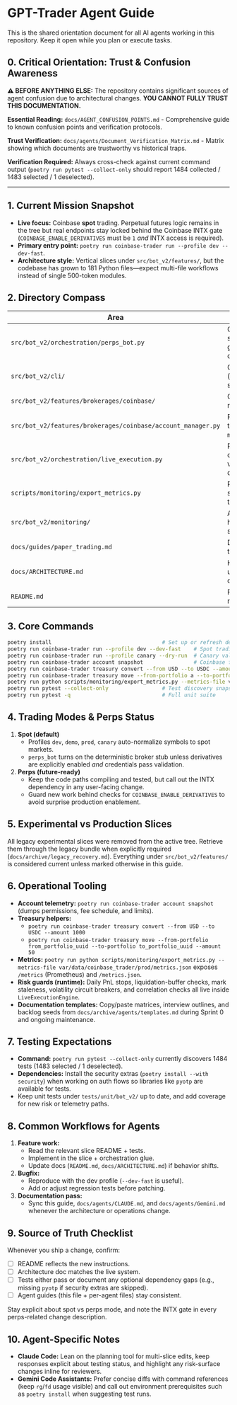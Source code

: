# GPT-Trader Agent Guide

This is the shared orientation document for all AI agents working in this repository. Keep it open while you plan or execute tasks.

## 0. Critical Orientation: Trust & Confusion Awareness

**⚠️ BEFORE ANYTHING ELSE:** The repository contains significant sources of agent confusion due to architectural changes. **YOU CANNOT FULLY TRUST THIS DOCUMENTATION.**

**Essential Reading:** `docs/AGENT_CONFUSION_POINTS.md` - Comprehensive guide to known confusion points and verification protocols.

**Trust Verification:** `docs/agents/Document_Verification_Matrix.md` - Matrix showing which documents are trustworthy vs historical traps.

**Verification Required:** Always cross-check against current command output (`poetry run pytest --collect-only` should report 1484 collected / 1483 selected / 1 deselected).

---

## 1. Current Mission Snapshot
- **Live focus:** Coinbase **spot** trading. Perpetual futures logic remains in the tree but real endpoints stay locked behind the Coinbase INTX gate (`COINBASE_ENABLE_DERIVATIVES` must be `1` *and* INTX access is required).
- **Primary entry point:** `poetry run coinbase-trader run --profile dev --dev-fast`.
- **Architecture style:** Vertical slices under `src/bot_v2/features/`, but the codebase has grown to 181 Python files—expect multi-file workflows instead of single 500-token modules.

## 2. Directory Compass
| Area | Purpose |
|------|---------|
| `src/bot_v2/orchestration/perps_bot.py` | Core orchestrator used for spot profiles; enforces risk guards, telemetry, and optional perps hooks. |
| `src/bot_v2/cli/` | CLI wiring (run/account/orders/treasury subcommands). |
| `src/bot_v2/features/brokerages/coinbase/` | Coinbase adapter, account manager, telemetry helpers. |
| `src/bot_v2/features/brokerages/coinbase/account_manager.py` | Fee/limit snapshots plus treasury helpers (`convert`, `move-funds`). |
| `src/bot_v2/orchestration/live_execution.py` | Runtime safety rails (PnL caps, liquidation buffer, volatility CB, correlation checks). |
| `scripts/monitoring/export_metrics.py` | Prometheus/JSON metrics service for runtime telemetry. |
| `src/bot_v2/monitoring/` | Additional observability helpers (metrics serialisation, dashboards). |
| `docs/guides/paper_trading.md` | Deep dive on mock/paper trading workflows. |
| `docs/ARCHITECTURE.md` | High-level design doc—update alongside code changes. |
| `README.md` | Fast-install + day-to-day runbook. |

## 3. Core Commands

```bash
poetry install                                   # Set up or refresh dependencies
poetry run coinbase-trader run --profile dev --dev-fast    # Spot trading (mock fills)
poetry run coinbase-trader run --profile canary --dry-run  # Canary validation without live orders
poetry run coinbase-trader account snapshot                # Coinbase fee/limit snapshot
poetry run coinbase-trader treasury convert --from USD --to USDC --amount 1000   # Treasury helpers
poetry run coinbase-trader treasury move --from-portfolio a --to-portfolio b --amount 50   # Treasury helpers
poetry run python scripts/monitoring/export_metrics.py --metrics-file var/data/coinbase_trader/prod/metrics.json
poetry run pytest --collect-only                 # Test discovery snapshot
poetry run pytest -q                             # Full unit suite
```

## 4. Trading Modes & Perps Status
1. **Spot (default)**
   - Profiles `dev`, `demo`, `prod`, `canary` auto-normalize symbols to spot markets.
   - `perps_bot` turns on the deterministic broker stub unless derivatives are explicitly enabled *and* credentials pass validation.
2. **Perps (future-ready)**
   - Keep the code paths compiling and tested, but call out the INTX dependency in any user-facing change.
   - Guard new work behind checks for `COINBASE_ENABLE_DERIVATIVES` to avoid surprise production enablement.

## 5. Experimental vs Production Slices
All legacy experimental slices were removed from the active tree. Retrieve them
through the legacy bundle when explicitly required (`docs/archive/legacy_recovery.md`).
Everything under `src/bot_v2/features/` is considered current unless marked
otherwise in this guide.

## 6. Operational Tooling
- **Account telemetry:** `poetry run coinbase-trader account snapshot` (dumps permissions, fee schedule, and limits).
- **Treasury helpers:**
  - `poetry run coinbase-trader treasury convert --from USD --to USDC --amount 1000`
  - `poetry run coinbase-trader treasury move --from-portfolio from_portfolio_uuid --to-portfolio to_portfolio_uuid --amount 50`
- **Metrics:** `poetry run python scripts/monitoring/export_metrics.py --metrics-file var/data/coinbase_trader/prod/metrics.json` exposes `/metrics` (Prometheus) and `/metrics.json`.
- **Risk guards (runtime):** Daily PnL stops, liquidation-buffer checks, mark staleness, volatility circuit breakers, and correlation checks all live inside `LiveExecutionEngine`.
- **Documentation templates:** Copy/paste matrices, interview outlines, and backlog seeds from `docs/archive/agents/templates.md` during Sprint 0 and ongoing maintenance.

## 7. Testing Expectations
- **Command:** `poetry run pytest --collect-only` currently discovers 1484 tests (1483 selected / 1 deselected).
- **Dependencies:** Install the security extras (`poetry install --with security`) when working on auth flows so libraries like `pyotp` are available for tests.
- Keep unit tests under `tests/unit/bot_v2/` up to date, and add coverage for new risk or telemetry paths.

## 8. Common Workflows for Agents
1. **Feature work:**
   - Read the relevant slice README + tests.
   - Implement in the slice + orchestration glue.
   - Update docs (`README.md`, `docs/ARCHITECTURE.md`) if behavior shifts.
2. **Bugfix:**
   - Reproduce with the dev profile (`--dev-fast` is useful).
   - Add or adjust regression tests before patching.
3. **Documentation pass:**
   - Sync this guide, `docs/agents/CLAUDE.md`, and `docs/agents/Gemini.md` whenever the architecture or operations change.

## 9. Source of Truth Checklist
Whenever you ship a change, confirm:
- [ ] README reflects the new instructions.
- [ ] Architecture doc matches the live system.
- [ ] Tests either pass or document any optional dependency gaps (e.g., missing `pyotp` if security extras are skipped).
- [ ] Agent guides (this file + per-agent files) stay consistent.

Stay explicit about spot vs perps mode, and note the INTX gate in every perps-related change description.

## 10. Agent-Specific Notes

- **Claude Code:** Lean on the planning tool for multi-slice edits, keep responses explicit about testing status, and highlight any risk-surface changes inline for reviewers.
- **Gemini Code Assistants:** Prefer concise diffs with command references (keep `rg`/`fd` usage visible) and call out environment prerequisites such as `poetry install` when suggesting test runs.
